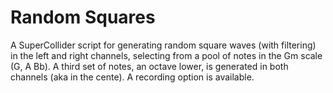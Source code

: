 # Random Squares
A SuperCollider script for generating random square waves (with filtering) in the left and right channels, selecting from a pool of notes in the Gm scale (G, A Bb).
A third set of notes, an octave lower, is generated in both channels (aka in the cente). A recording option is available.
